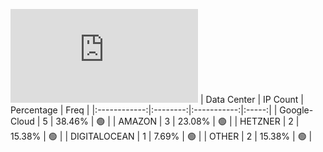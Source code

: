 ![Diagramm](https://github.com/obajay/StateSync-snapshots/blob/main/Projects/Xpla/1/README.md)
| Data Center | IP Count | Percentage | Freq |
|:------------:|:--------:|:-----------:|:-----:|
| Google-Cloud | 5 | 38.46% | 🟢 |
| AMAZON | 3 | 23.08% | 🟢 |
| HETZNER | 2 | 15.38% | 🟢 |
| DIGITALOCEAN | 1 | 7.69% | 🟢 |
| OTHER | 2 | 15.38% | 🟢 |